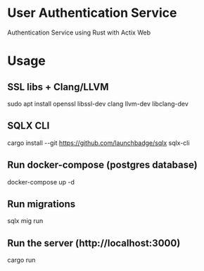 # User Authentication Service

Authentication Service using Rust with Actix Web 

# Usage

## SSL libs + Clang/LLVM
sudo apt install openssl libssl-dev clang llvm-dev libclang-dev

## SQLX CLI
cargo install --git https://github.com/launchbadge/sqlx sqlx-cli

## Run docker-compose (postgres database)
docker-compose up -d

## Run migrations
sqlx mig run

## Run the server (http://localhost:3000)
cargo run

